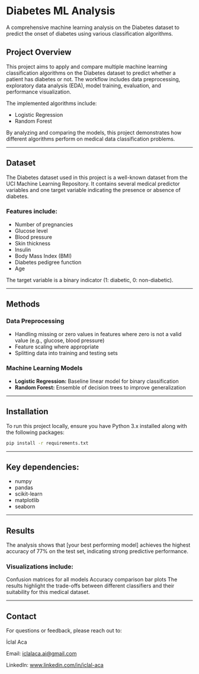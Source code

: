# Diabetes ML Analysis

A comprehensive machine learning analysis on the Diabetes dataset to predict the onset of diabetes using various classification algorithms.

## Project Overview

This project aims to apply and compare multiple machine learning classification algorithms on the Diabetes dataset to predict whether a patient has diabetes or not. The workflow includes data preprocessing, exploratory data analysis (EDA), model training, evaluation, and performance visualization.

The implemented algorithms include:

- Logistic Regression    
- Random Forest  

By analyzing and comparing the models, this project demonstrates how different algorithms perform on medical data classification problems.

---

## Dataset

The Diabetes dataset used in this project is a well-known dataset from the UCI Machine Learning Repository. It contains several medical predictor variables and one target variable indicating the presence or absence of diabetes.

### Features include:

- Number of pregnancies  
- Glucose level  
- Blood pressure  
- Skin thickness  
- Insulin  
- Body Mass Index (BMI)  
- Diabetes pedigree function  
- Age

The target variable is a binary indicator (1: diabetic, 0: non-diabetic).

---

## Methods

### Data Preprocessing

- Handling missing or zero values in features where zero is not a valid value (e.g., glucose, blood pressure)  
- Feature scaling where appropriate  
- Splitting data into training and testing sets

### Machine Learning Models

- **Logistic Regression:** Baseline linear model for binary classification 
- **Random Forest:** Ensemble of decision trees to improve generalization

---

## Installation

To run this project locally, ensure you have Python 3.x installed along with the following packages:

```bash
pip install -r requirements.txt
```

---

## Key dependencies:

- numpy
- pandas
- scikit-learn
- matplotlib
- seaborn

---

## Results
The analysis shows that [your best performing model] achieves the highest accuracy of 77% on the test set, indicating strong predictive performance.

### Visualizations include:

Confusion matrices for all models
Accuracy comparison bar plots
The results highlight the trade-offs between different classifiers and their suitability for this medical dataset.

---

## Contact

For questions or feedback, please reach out to:

İclal Aca

Email: iclalaca.ai@gmail.com

LinkedIn: www.linkedin.com/in/iclal-aca
